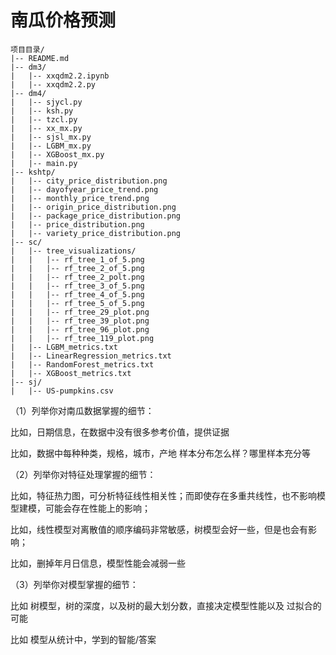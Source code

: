 # 南瓜价格预测

```text
项目目录/
|-- README.md
|-- dm3/
|   |-- xxqdm2.2.ipynb
|   |-- xxqdm2.2.py
|-- dm4/
|   |-- sjycl.py
|   |-- ksh.py
|   |-- tzcl.py
|   |-- xx_mx.py
|   |-- sjsl_mx.py
|   |-- LGBM_mx.py
|   |-- XGBoost_mx.py
|   |-- main.py
|-- kshtp/
|   |-- city_price_distribution.png
|   |-- dayofyear_price_trend.png
|   |-- monthly_price_trend.png
|   |-- origin_price_distribution.png
|   |-- package_price_distribution.png
|   |-- price_distribution.png
|   |-- variety_price_distribution.png
|-- sc/
|   |-- tree_visualizations/
|   |   |-- rf_tree_1_of_5.png
|   |   |-- rf_tree_2_of_5.png
|   |   |-- rf_tree_2_polt.png
|   |   |-- rf_tree_3_of_5.png
|   |   |-- rf_tree_4_of_5.png
|   |   |-- rf_tree_5_of_5.png
|   |   |-- rf_tree_29_plot.png
|   |   |-- rf_tree_39_plot.png
|   |   |-- rf_tree_96_plot.png
|   |   |-- rf_tree_119_plot.png
|   |-- LGBM_metrics.txt
|   |-- LinearRegression_metrics.txt
|   |-- RandomForest_metrics.txt
|   |-- XGBoost_metrics.txt
|-- sj/
|   |-- US-pumpkins.csv
```


（1）列举你对南瓜数据掌握的细节：

比如，日期信息，在数据中没有很多参考价值，提供证据

比如，数据中每种种类，规格，城市，产地 样本分布怎么样？哪里样本充分等



（2）列举你对特征处理掌握的细节：

比如，特征热力图，可分析特征线性相关性；而即使存在多重共线性，也不影响模型建模，可能会存在性能上的影响；

比如，线性模型对离散值的顺序编码非常敏感，树模型会好一些，但是也会有影响；

比如，删掉年月日信息，模型性能会减弱一些



（3）列举你对模型掌握的细节：

比如 树模型，树的深度，以及树的最大划分数，直接决定模型性能以及 过拟合的可能

比如 模型从统计中，学到的智能/答案
